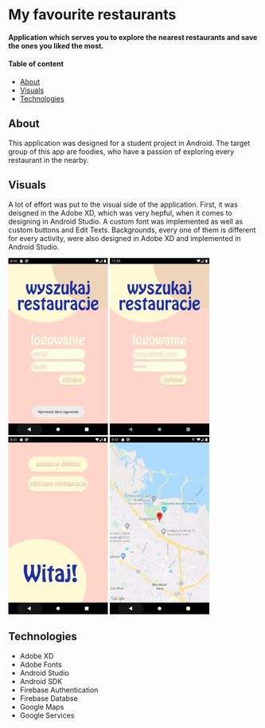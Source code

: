 # My favourite restaurants 
#### Application which serves you to explore the nearest restaurants and save the ones you liked the most. 
#### Table of content
- [About](#about)
- [Visuals](#visuals)
- [Technologies](#technologies)
## About
This application was designed for a student project in Android. The target group of this app are foodies, who have a passion of exploring every restaurant in the nearby. 
## Visuals
A lot of effort was put to the visual side of the application. First, it was deisgned in the Adobe XD, which was very hepful, when it comes to designing in Android Studio. A custom font was implemented as well as custom buttons and Edit Texts. Backgrounds, every one of them is different for every activity, were also designed in Adobe XD and implemented in Android Studio. 

<img src="/screenshots/alert.png" width="200px" /> <img src="/screenshots/logowanie.png" width="200px" /> <img src="/screenshots/hello.png" width="200px" /> <img src="/screenshots/map.png" width="200px" />
## Technologies
* Adobe XD
* Adobe Fonts
* Android Studio 
* Android SDK
* Firebase Authentication
* Firebase Databse
* Google Maps
* Google Services







